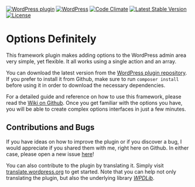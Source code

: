 [![WordPress plugin](https://img.shields.io/wordpress/plugin/v/options-definitely.svg?maxAge=2592000)](https://wordpress.org/plugins/options-definitely/)
[![WordPress](https://img.shields.io/wordpress/v/options-definitely.svg?maxAge=2592000)](https://wordpress.org/plugins/options-definitely/)
[![Code Climate](https://codeclimate.com/github/felixarntz/options-definitely/badges/gpa.svg)](https://codeclimate.com/github/felixarntz/options-definitely)
[![Latest Stable Version](https://poser.pugx.org/felixarntz/options-definitely/version)](https://packagist.org/packages/felixarntz/options-definitely)
[![License](https://poser.pugx.org/felixarntz/options-definitely/license)](https://packagist.org/packages/felixarntz/options-definitely)

Options Definitely
==================

This framework plugin makes adding options to the WordPress admin area very simple, yet flexible. It all works using a single action and an array.

You can download the latest version from the [WordPress plugin repository](http://wordpress.org/plugins/options-definitely/). If you prefer to install it from Github, make sure to run `composer install` before using it in order to download the necessary dependencies.

For a detailed guide and reference on how to use this framework, please read the [Wiki on Github](https://github.com/felixarntz/options-definitely/wiki). Once you get familiar with the options you have, you will be able to create complex options interfaces in just a few minutes.

Contributions and Bugs
----------------------

If you have ideas on how to improve the plugin or if you discover a bug, I would appreciate if you shared them with me, right here on Github. In either case, please open a new issue [here](https://github.com/felixarntz/options-definitely/issues/new)!

You can also contribute to the plugin by translating it. Simply visit [translate.wordpress.org](https://translate.wordpress.org/projects/wp-plugins/options-definitely) to get started. Note that you can help not only translating the plugin, but also the underlying library [_WPDLib_](https://github.com/felixarntz/wpdlib).
